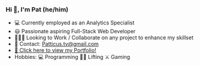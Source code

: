 ### Hi 👋, I'm Pat (he/him)
<ul>
  <li> 💻 Currently employed as an Analytics Specialist</li>
  <li>😃 Passionate aspiring Full-Stack Web Developer</li>
  <li>👨🏻‍💻 Looking to Work / Collaborate on any project to enhance my skillset</li>
  <li>📧 Contact: <a href=mailto:Patticus.tv@gmail.com>Patticus.tv@gmail.com</a></li>
  <li><a href=https://pattiqus.github.io/Master-Portfolio>🚀 Click here to view my Portfolio!<a></li>
  <li>Hobbies: 💻 Programming 🏋🏽 Lifting ⚔️ Gaming</li>
</ul>

<!--
**Pattiqus/Pattiqus** is a ✨ _special_ ✨ repository because its `README.md` (this file) appears on your GitHub profile.

Here are some ideas to get you started:

- 🔭 I’m currently working on ...
- 🌱 I’m currently learning ...
- 👯 I’m looking to collaborate on ...
- 🤔 I’m looking for help with ...
- 💬 Ask me about ...
- 📫 How to reach me: ...
- 😄 Pronouns: ...
- ⚡ Fun fact: ...
-->
